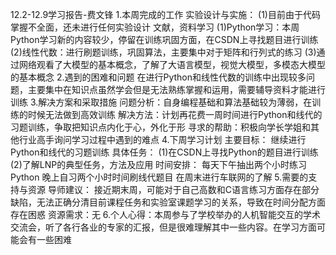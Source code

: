 12.2-12.9学习报告-费文锋
1.本周完成的工作
实验设计与实施：
(1)目前由于代码掌握不全面，还未进行任何实验设计
文献，资料学习
(1)Python学习：本周Python学习新的内容较少，停留在训练巩固方面，在CSDN上寻找题目进行训练
(2)线性代数：进行刷题训练，巩固算法，主要集中对于矩阵和行列式的练习
(3)通过网络观看了大模型的基本概念，了解了大语言模型，视觉大模型，多模态大模型的基本概念
2.遇到的困难和问题
在进行Python和线性代数的训练中出现较多问题，主要集中在知识点虽然学会但是无法熟练掌握和运用，需要辅导资料才能进行训练
3.解决方案和采取措施
问题分析：自身编程基础和算法基础较为薄弱，在训练的时候无法做到高效训练
解决方法：计划再花费一周时间进行Python和线代的习题训练，争取把知识点内化于心，外化于形
寻求的帮助：积极向学长学姐和其他行业高手询问学习过程中遇到的难点
4.下周学习计划
主要目标：
继续进行Python和线代的习题训练
具体任务：
(1)在CSDN上寻找Python的题目进行训练
(2)了解LNP的典型任务，方法及应用
时间安排：
每天下午抽出两个小时练习Python
晚上自习两个小时时间刷线代题目
在周末进行车联网的了解
5.需要的支持与资源
导师建议：
接近期末周，可能对于自己高数和C语言练习方面存在部分缺陷，无法正确分清目前课程任务和实验室课题学习的关系，导致在时间分配方面存在困惑
资源需求：无
6.个人心得：本周参与了学校举办的人机智能交互的学术交流会，听了各行各业的专家的汇报，但是很难理解其中一些内容。在学习方面可能会有一些困难

